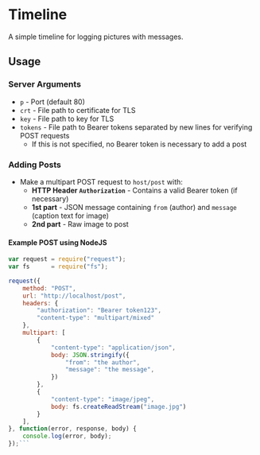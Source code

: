 # Timeline

A simple timeline for logging pictures with messages.

## Usage

### Server Arguments

- `p` - Port (default 80)
- `crt` - File path to certificate for TLS
- `key` - File path to key for TLS
- `tokens` - File path to Bearer tokens separated by new lines for verifying POST requests
	- If this is not specified, no Bearer token is necessary to add a post

### Adding Posts

- Make a multipart POST request to `host/post` with:
	- **HTTP Header `Authorization`** - Contains a valid Bearer token (if necessary)
	- **1st part** - JSON message containing `from` (author) and `message` (caption text for image)
	- **2nd part** - Raw image to post
	
#### Example POST using NodeJS
```js
var request = require("request");
var fs      = require("fs");

request({
	method: "POST",
	url: "http://localhost/post",
	headers: {
		"authorization": "Bearer token123",
		"content-type": "multipart/mixed"
	},
	multipart: [
		{
			"content-type": "application/json",
			body: JSON.stringify({
				"from": "the author",
				"message": "the message",
			})
		},
		{
			"content-type": "image/jpeg",
			body: fs.createReadStream("image.jpg")
		}
	],
}, function(error, response, body) {
	console.log(error, body);
});```